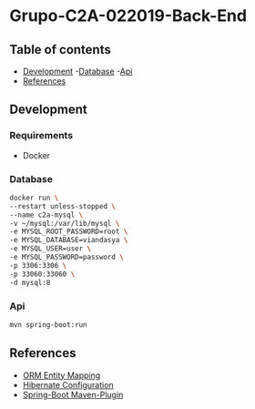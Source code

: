 # Grupo-C2A-022019-Back-End

## Table of contents

- [Development](#Development)
  -[Database](#Database)
  -[Api](#Api)
- [References](#References)

## Development

### Requirements

- Docker

### Database

```bash
docker run \
--restart unless-stopped \
--name c2a-mysql \
-v ~/mysql:/var/lib/mysql \
-e MYSQL_ROOT_PASSWORD=root \
-e MYSQL_DATABASE=viandasya \
-e MYSQL_USER=user \
-e MYSQL_PASSWORD=password \
-p 3306:3306 \
-p 33060:33060 \
-d mysql:8
```

### Api

```bash
mvn spring-boot:run
```

## References

- [ORM Entity Mapping](https://docs.jboss.org/hibernate/orm/5.4/quickstart/html_single/#tutorial_annotations)
- [Hibernate Configuration](http://www.cursohibernate.es/doku.php?id=unidades:02_hibernate:03_configurando)
- [Spring-Boot Maven-Plugin](https://docs.spring.io/spring-boot/docs/current/maven-plugin/usage.html)
